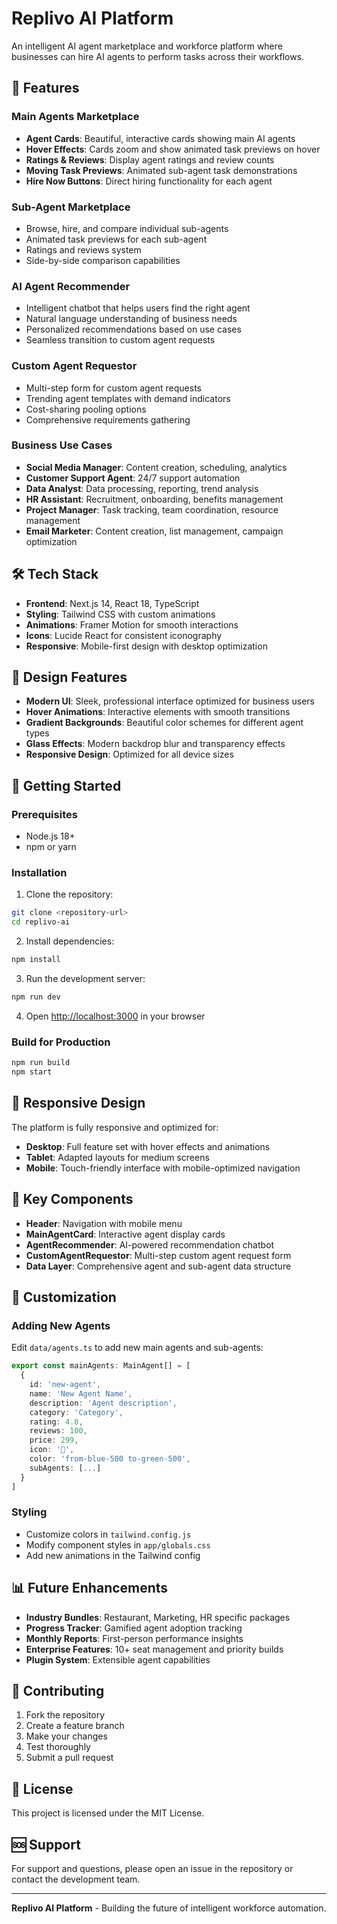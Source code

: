 # Replivo AI Platform

An intelligent AI agent marketplace and workforce platform where businesses can hire AI agents to perform tasks across their workflows.

## 🚀 Features

### Main Agents Marketplace
- **Agent Cards**: Beautiful, interactive cards showing main AI agents
- **Hover Effects**: Cards zoom and show animated task previews on hover
- **Ratings & Reviews**: Display agent ratings and review counts
- **Moving Task Previews**: Animated sub-agent task demonstrations
- **Hire Now Buttons**: Direct hiring functionality for each agent

### Sub-Agent Marketplace
- Browse, hire, and compare individual sub-agents
- Animated task previews for each sub-agent
- Ratings and reviews system
- Side-by-side comparison capabilities

### AI Agent Recommender
- Intelligent chatbot that helps users find the right agent
- Natural language understanding of business needs
- Personalized recommendations based on use cases
- Seamless transition to custom agent requests

### Custom Agent Requestor
- Multi-step form for custom agent requests
- Trending agent templates with demand indicators
- Cost-sharing pooling options
- Comprehensive requirements gathering

### Business Use Cases
- **Social Media Manager**: Content creation, scheduling, analytics
- **Customer Support Agent**: 24/7 support automation
- **Data Analyst**: Data processing, reporting, trend analysis
- **HR Assistant**: Recruitment, onboarding, benefits management
- **Project Manager**: Task tracking, team coordination, resource management
- **Email Marketer**: Content creation, list management, campaign optimization

## 🛠️ Tech Stack

- **Frontend**: Next.js 14, React 18, TypeScript
- **Styling**: Tailwind CSS with custom animations
- **Animations**: Framer Motion for smooth interactions
- **Icons**: Lucide React for consistent iconography
- **Responsive**: Mobile-first design with desktop optimization

## 🎨 Design Features

- **Modern UI**: Sleek, professional interface optimized for business users
- **Hover Animations**: Interactive elements with smooth transitions
- **Gradient Backgrounds**: Beautiful color schemes for different agent types
- **Glass Effects**: Modern backdrop blur and transparency effects
- **Responsive Design**: Optimized for all device sizes

## 🚀 Getting Started

### Prerequisites
- Node.js 18+ 
- npm or yarn

### Installation

1. Clone the repository:
```bash
git clone <repository-url>
cd replivo-ai
```

2. Install dependencies:
```bash
npm install
```

3. Run the development server:
```bash
npm run dev
```

4. Open [http://localhost:3000](http://localhost:3000) in your browser

### Build for Production

```bash
npm run build
npm start
```

## 📱 Responsive Design

The platform is fully responsive and optimized for:
- **Desktop**: Full feature set with hover effects and animations
- **Tablet**: Adapted layouts for medium screens
- **Mobile**: Touch-friendly interface with mobile-optimized navigation

## 🎯 Key Components

- **Header**: Navigation with mobile menu
- **MainAgentCard**: Interactive agent display cards
- **AgentRecommender**: AI-powered recommendation chatbot
- **CustomAgentRequestor**: Multi-step custom agent request form
- **Data Layer**: Comprehensive agent and sub-agent data structure

## 🔧 Customization

### Adding New Agents
Edit `data/agents.ts` to add new main agents and sub-agents:

```typescript
export const mainAgents: MainAgent[] = [
  {
    id: 'new-agent',
    name: 'New Agent Name',
    description: 'Agent description',
    category: 'Category',
    rating: 4.8,
    reviews: 100,
    price: 299,
    icon: '🎯',
    color: 'from-blue-500 to-green-500',
    subAgents: [...]
  }
]
```

### Styling
- Customize colors in `tailwind.config.js`
- Modify component styles in `app/globals.css`
- Add new animations in the Tailwind config

## 📊 Future Enhancements

- **Industry Bundles**: Restaurant, Marketing, HR specific packages
- **Progress Tracker**: Gamified agent adoption tracking
- **Monthly Reports**: First-person performance insights
- **Enterprise Features**: 10+ seat management and priority builds
- **Plugin System**: Extensible agent capabilities

## 🤝 Contributing

1. Fork the repository
2. Create a feature branch
3. Make your changes
4. Test thoroughly
5. Submit a pull request

## 📄 License

This project is licensed under the MIT License.

## 🆘 Support

For support and questions, please open an issue in the repository or contact the development team.

---

**Replivo AI Platform** - Building the future of intelligent workforce automation. 